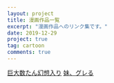 ```yaml
---
layout: project
title: 漫画作品一覧
excerpt: "漫画作品へのリンク集です。"
date: 2019-12-29
project: true
tag: cartoon
comments: true
---
```


[巨大数たん幻想入り](https://www.pixiv.net/user/20006473/series/35747)
[妹、グレる](https://www.pixiv.net/user/20006473/series/8073)
